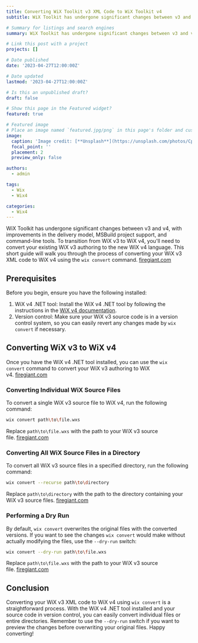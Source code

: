 ```yaml
---
title: Converting WiX Toolkit v3 XML Code to WiX Toolkit v4
subtitle: WiX Toolkit has undergone significant changes between v3 and v4, with improvements in the delivery model, MSBuild project support, and command-line tools.

# Summary for listings and search engines
summary: WiX Toolkit has undergone significant changes between v3 and v4, with improvements in the delivery model, MSBuild project support, and command-line tools.

# Link this post with a project
projects: []

# Date published
date: '2023-04-27T12:00:00Z'

# Date updated
lastmod: '2023-04-27T12:00:00Z'

# Is this an unpublished draft?
draft: false

# Show this page in the Featured widget?
featured: true

# Featured image
# Place an image named `featured.jpg/png` in this page's folder and customize its options here.
image:
  caption: 'Image credit: [**Unsplash**](https://unsplash.com/photos/CpkOjOcXdUY)'
  focal_point: ''
  placement: 2
  preview_only: false

authors:
  - admin

tags:
  - Wix
  - Wix4

categories:
  - Wix4
---
```


WiX Toolkit has undergone significant changes between v3 and v4, with improvements in the delivery model, MSBuild project support, and command-line tools. To transition from WiX v3 to WiX v4, you'll need to convert your existing WiX v3 authoring to the new WiX v4 language. This short guide will walk you through the process of converting your WiX v3 XML code to WiX v4 using the `wix convert` command. [firegiant.com](https://www.firegiant.com/wix/tutorial/upgrading-to-wix-v4/)

## **Prerequisites**

Before you begin, ensure you have the following installed:

1. WiX v4 .NET tool: Install the WiX v4 .NET tool by following the instructions in the [WiX v4 documentation](https://wixtoolset.org/documentation/manual/v4/getting_started/).
2. Version control: Make sure your WiX v3 source code is in a version control system, so you can easily revert any changes made by `wix convert` if necessary.

## **Converting WiX v3 to WiX v4**

Once you have the WiX v4 .NET tool installed, you can use the `wix convert` command to convert your WiX v3 authoring to WiX v4. [firegiant.com](https://www.firegiant.com/wix/tutorial/upgrading-to-wix-v4/)

### **Converting Individual WiX Source Files**

To convert a single WiX v3 source file to WiX v4, run the following command:

```bash
wix convert path\to\file.wxs
```

Replace `path\to\file.wxs` with the path to your WiX v3 source file. [firegiant.com](https://www.firegiant.com/wix/tutorial/upgrading-to-wix-v4/)

### **Converting All WiX Source Files in a Directory**

To convert all WiX v3 source files in a specified directory, run the following command:

```bash
wix convert --recurse path\to\directory
```

Replace `path\to\directory` with the path to the directory containing your WiX v3 source files. [firegiant.com](https://www.firegiant.com/wix/tutorial/upgrading-to-wix-v4/)

### **Performing a Dry Run**

By default, `wix convert` overwrites the original files with the converted versions. If you want to see the changes `wix convert` would make without actually modifying the files, use the `--dry-run` switch:

```bash
wix convert --dry-run path\to\file.wxs
```

Replace `path\to\file.wxs` with the path to your WiX v3 source file. [firegiant.com](https://www.firegiant.com/wix/tutorial/upgrading-to-wix-v4/)

## **Conclusion**

Converting your WiX v3 XML code to WiX v4 using `wix convert` is a straightforward process. With the WiX v4 .NET tool installed and your source code in version control, you can easily convert individual files or entire directories. Remember to use the `--dry-run` switch if you want to preview the changes before overwriting your original files. Happy converting!
